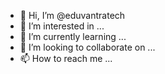 - 👋 Hi, I’m @eduvantratech
- 👀 I’m interested in ...
- 🌱 I’m currently learning ...
- 💞️ I’m looking to collaborate on ...
- 📫 How to reach me ...

<!---
eduvantratech/eduvantratech is a ✨ special ✨ repository because its `README.md` (this file) appears on your GitHub profile.
You can click the Preview link to take a look at your changes.
--->
